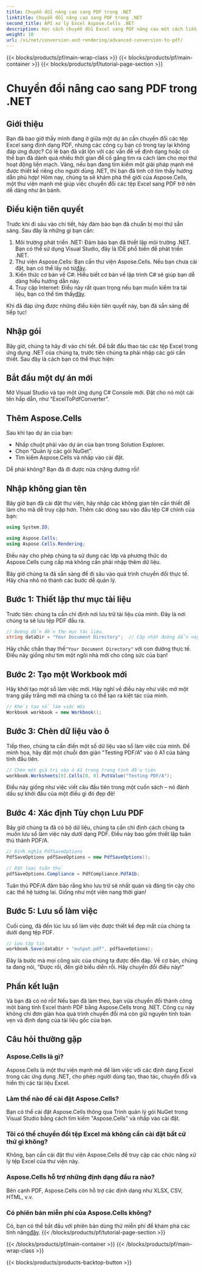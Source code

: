 ```yaml
---
title: Chuyển đổi nâng cao sang PDF trong .NET
linktitle: Chuyển đổi nâng cao sang PDF trong .NET
second_title: API xử lý Excel Aspose.Cells .NET
description: Học cách chuyển đổi Excel sang PDF nâng cao một cách liền mạch với Aspose.Cells trong .NET. Làm theo hướng dẫn từng bước của chúng tôi.
weight: 10
url: /vi/net/conversion-and-rendering/advanced-conversion-to-pdf/
---
```


{{< blocks/products/pf/main-wrap-class >}}
{{< blocks/products/pf/main-container >}}
{{< blocks/products/pf/tutorial-page-section >}}

# Chuyển đổi nâng cao sang PDF trong .NET

## Giới thiệu

Bạn đã bao giờ thấy mình đang ở giữa một dự án cần chuyển đổi các tệp Excel sang định dạng PDF, nhưng các công cụ bạn có trong tay lại không đáp ứng được? Có lẽ bạn đã vật lộn với các vấn đề về định dạng hoặc có thể bạn đã dành quá nhiều thời gian để cố gắng tìm ra cách làm cho mọi thứ hoạt động liền mạch. Vâng, nếu bạn đang tìm kiếm một giải pháp mạnh mẽ được thiết kế riêng cho người dùng .NET, thì bạn đã tình cờ tìm thấy hướng dẫn phù hợp! Hôm nay, chúng ta sẽ khám phá thế giới của Aspose.Cells, một thư viện mạnh mẽ giúp việc chuyển đổi các tệp Excel sang PDF trở nên dễ dàng như ăn bánh. 

## Điều kiện tiên quyết

Trước khi đi sâu vào chi tiết, hãy đảm bảo bạn đã chuẩn bị mọi thứ sẵn sàng. Sau đây là những gì bạn cần:

1. Môi trường phát triển .NET: Đảm bảo bạn đã thiết lập môi trường .NET. Bạn có thể sử dụng Visual Studio, đây là IDE phổ biến để phát triển .NET.
2.  Thư viện Aspose.Cells: Bạn cần thư viện Aspose.Cells. Nếu bạn chưa cài đặt, bạn có thể lấy nó từ[đây](https://releases.aspose.com/cells/net/).
3. Kiến thức cơ bản về C#: Hiểu biết cơ bản về lập trình C# sẽ giúp bạn dễ dàng hiểu hướng dẫn này.
4.  Truy cập Internet: Điều này rất quan trọng nếu bạn muốn kiểm tra tài liệu, bạn có thể tìm thấy[đây](https://reference.aspose.com/cells/net/). 

Khi đã đáp ứng được những điều kiện tiên quyết này, bạn đã sẵn sàng để tiếp tục!

## Nhập gói

Bây giờ, chúng ta hãy đi vào chi tiết. Để bắt đầu thao tác các tệp Excel trong ứng dụng .NET của chúng ta, trước tiên chúng ta phải nhập các gói cần thiết. Sau đây là cách bạn có thể thực hiện:

## Bắt đầu một dự án mới

Mở Visual Studio và tạo một ứng dụng C# Console mới. Đặt cho nó một cái tên hấp dẫn, như “ExcelToPdfConverter”.

## Thêm Aspose.Cells

Sau khi tạo dự án của bạn:
- Nhấp chuột phải vào dự án của bạn trong Solution Explorer.
- Chọn “Quản lý các gói NuGet”.
- Tìm kiếm Aspose.Cells và nhấp vào cài đặt. 

Dễ phải không? Bạn đã đi được nửa chặng đường rồi!

## Nhập không gian tên

Bây giờ bạn đã cài đặt thư viện, hãy nhập các không gian tên cần thiết để làm cho mã dễ truy cập hơn. Thêm các dòng sau vào đầu tệp C# chính của bạn:

```csharp
using System.IO;

using Aspose.Cells;
using Aspose.Cells.Rendering;
```

Điều này cho phép chúng ta sử dụng các lớp và phương thức do Aspose.Cells cung cấp mà không cần phải nhập thêm dữ liệu.

Bây giờ chúng ta đã sẵn sàng để đi sâu vào quá trình chuyển đổi thực tế. Hãy chia nhỏ nó thành các bước dễ quản lý. 

## Bước 1: Thiết lập thư mục tài liệu

Trước tiên: chúng ta cần chỉ định nơi lưu trữ tài liệu của mình. Đây là nơi chúng ta sẽ lưu tệp PDF đầu ra. 

```csharp
// Đường dẫn đến thư mục tài liệu.
string dataDir = "Your Document Directory";  // Cập nhật đường dẫn này đến thư mục cụ thể của bạn
```

 Hãy chắc chắn thay thế`"Your Document Directory"` với con đường thực tế. Điều này giống như tìm một ngôi nhà mới cho công sức của bạn!

## Bước 2: Tạo một Workbook mới

Hãy khởi tạo một sổ làm việc mới. Hãy nghĩ về điều này như việc mở một trang giấy trắng mới mà chúng ta có thể tạo ra kiệt tác của mình.

```csharp
// Khởi tạo sổ làm việc mới
Workbook workbook = new Workbook();
```

## Bước 3: Chèn dữ liệu vào ô

Tiếp theo, chúng ta cần điền một số dữ liệu vào sổ làm việc của mình. Để minh họa, hãy đặt một chuỗi đơn giản "Testing PDF/A" vào ô A1 của bảng tính đầu tiên. 

```csharp
// Chèn một giá trị vào ô A1 trong trang tính đầu tiên
workbook.Worksheets[0].Cells[0, 0].PutValue("Testing PDF/A");
```

Điều này giống như việc viết câu đầu tiên trong một cuốn sách – nó đánh dấu sự khởi đầu của một điều gì đó đẹp đẽ!

## Bước 4: Xác định Tùy chọn Lưu PDF

Bây giờ chúng ta đã có bộ dữ liệu, chúng ta cần chỉ định cách chúng ta muốn lưu sổ làm việc này dưới dạng PDF. Điều này bao gồm thiết lập tuân thủ thành PDF/A. 

```csharp
// Định nghĩa PdfSaveOptions
PdfSaveOptions pdfSaveOptions = new PdfSaveOptions();

// Đặt loại tuân thủ
pdfSaveOptions.Compliance = PdfCompliance.PdfA1b;
```

Tuân thủ PDF/A đảm bảo rằng kho lưu trữ sẽ nhất quán và đáng tin cậy cho các thế hệ tương lai. Giống như một viên nang thời gian!

## Bước 5: Lưu sổ làm việc

Cuối cùng, đã đến lúc lưu sổ làm việc được thiết kế đẹp mắt của chúng ta dưới dạng tệp PDF. 

```csharp
// Lưu tập tin
workbook.Save(dataDir + "output.pdf", pdfSaveOptions);
```

Đây là bước mà mọi công sức của chúng ta được đền đáp. Về cơ bản, chúng ta đang nói, "Được rồi, đến giờ biểu diễn rồi. Hãy chuyển đổi điều này!"

## Phần kết luận

Và bạn đã có nó rồi! Nếu bạn đã làm theo, bạn vừa chuyển đổi thành công một bảng tính Excel thành PDF bằng Aspose.Cells trong .NET. Công cụ này không chỉ đơn giản hóa quá trình chuyển đổi mà còn giữ nguyên tính toàn vẹn và định dạng của tài liệu gốc của bạn.

## Câu hỏi thường gặp

### Aspose.Cells là gì?
Aspose.Cells là một thư viện mạnh mẽ để làm việc với các định dạng Excel trong các ứng dụng .NET, cho phép người dùng tạo, thao tác, chuyển đổi và hiển thị các tài liệu Excel.

### Làm thế nào để cài đặt Aspose.Cells?
Bạn có thể cài đặt Aspose.Cells thông qua Trình quản lý gói NuGet trong Visual Studio bằng cách tìm kiếm "Aspose.Cells" và nhấp vào cài đặt.

### Tôi có thể chuyển đổi tệp Excel mà không cần cài đặt bất cứ thứ gì không?
Không, bạn cần cài đặt thư viện Aspose.Cells để truy cập các chức năng xử lý tệp Excel của thư viện này.

### Aspose.Cells hỗ trợ những định dạng đầu ra nào?
Bên cạnh PDF, Aspose.Cells còn hỗ trợ các định dạng như XLSX, CSV, HTML, v.v.

### Có phiên bản miễn phí của Aspose.Cells không?
Có, bạn có thể bắt đầu với phiên bản dùng thử miễn phí để khám phá các tính năng[đây](https://releases.aspose.com/).
{{< /blocks/products/pf/tutorial-page-section >}}

{{< /blocks/products/pf/main-container >}}
{{< /blocks/products/pf/main-wrap-class >}}

{{< blocks/products/products-backtop-button >}}
